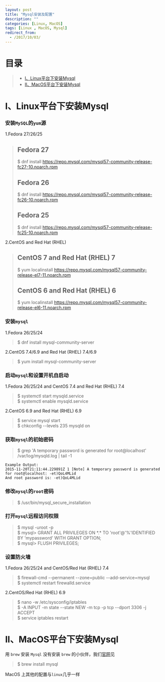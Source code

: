 ```yaml
---
layout: post
title: "Mysql安装及配置"
description: ""
categories: [Linux, MacOS]
tags: [Linux , MacOS, Mysql]
redirect_from:
  - /2017/10/03/
---
```


# 目录  

> * [I、Linux平台下安装Mysql](#one)  
> * [II、MacOS平台下安装Mysql](#two)  


<a name="one"></a>

# I、Linux平台下安装Mysql  

### 安装`MySQL`的`yum`源  

1.Fedora 27/26/25  

> ## Fedora 27  
> $ dnf install https://repo.mysql.com/mysql57-community-release-fc27-10.noarch.rpm
> ## Fedora 26  
> $ dnf install https://repo.mysql.com/mysql57-community-release-fc26-10.noarch.rpm  
> ## Fedora 25  
> $ dnf install https://repo.mysql.com/mysql57-community-release-fc25-10.noarch.rpm    

2.CentOS and Red Hat (RHEL)  

> ## CentOS 7 and Red Hat (RHEL) 7  
> $ yum localinstall https://repo.mysql.com/mysql57-community-release-el7-11.noarch.rpm  
> ## CentOS 6 and Red Hat (RHEL) 6  
> $ yum localinstall https://repo.mysql.com/mysql57-community-release-el6-11.noarch.rpm  

### 安装`mysql`  

1.Fedora 26/25/24  

> $ dnf install mysql-community-server  

2.CentOS 7.4/6.9 and Red Hat (RHEL) 7.4/6.9   

> $ yum install mysql-community-server  


### 启动`mysql`和设置开机自启动   

1.Fedora 26/25/24 and CentOS 7.4 and Red Hat (RHEL) 7.4  

> $ systemctl start mysqld.service  
> $ systemctl enable mysqld.service    

2.CentOS 6.9 and Red Hat (RHEL) 6.9  

> $ service mysql start  
> $ chkconfig --levels 235 mysqld on  

### 获取`mysql`的初始密码  

> $ grep 'A temporary password is generated for root@localhost' /var/log/mysqld.log \| tail -1  

~~~
Example Output:
2015-11-20T21:11:44.229891Z 1 [Note] A temporary password is generated for root@localhost: -et)QoL4MLid
And root password is: -et)QoL4MLid
~~~

### 修改`mysql`的`root`密码  

> $ /usr/bin/mysql_secure_installation  

### 打开`mysql`远程访问权限  

> $ mysql -uroot -p  
> $ mysql> GRANT ALL PRIVILEGES ON \*.\* TO 'root'@'%'IDENTIFIED BY 'mypassword' WITH GRANT OPTION;   
> $ mysql> FLUSH PRIVILEGES;  

### 设置防火墙  

1.Fedora 26/25/24 and CentOS/Red Hat (RHEL) 7.4  

> $ firewall-cmd \-\-permanent \-\-zone=public \-\-add-service=mysql  
> $ systemctl restart firewalld.service  

2.CentOS/Red Hat (RHEL) 6.9  

> $ nano -w /etc/sysconfig/iptables  
> $ -A INPUT -m state \-\-state NEW -m tcp -p tcp \-\-dport 3306 -j ACCEPT  
> $ service iptables restart  


<a name="two"></a>

# II、MacOS平台下安装Mysql  

用 `brew` 安装 `Mysql` 没有安装 `brew` 的小伙伴，我们[官网](https://brew.sh/index_zh-cn)见  

> $ brew install mysql  

MacOS 上其他的配置与`linux`几乎一样  

